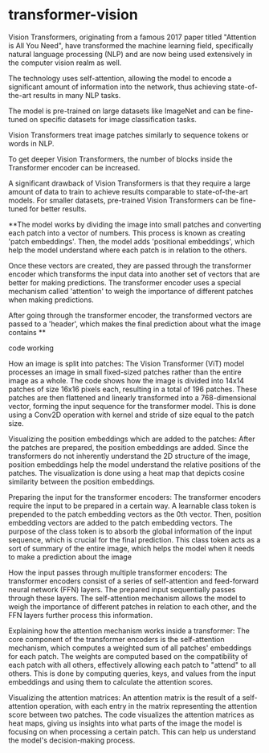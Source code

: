 # transformer-vision

Vision Transformers, originating from a famous 2017 paper titled "Attention is All You Need", have transformed the machine learning field, specifically natural language processing (NLP) and are now being used extensively in the computer vision realm as well.

The technology uses self-attention, allowing the model to encode a significant amount of information into the network, thus achieving state-of-the-art results in many NLP tasks.

The model is pre-trained on large datasets like ImageNet and can be fine-tuned on specific datasets for image classification tasks.

Vision Transformers treat image patches similarly to sequence tokens or words in NLP.

To get deeper Vision Transformers, the number of blocks inside the Transformer encoder can be increased.

A significant drawback of Vision Transformers is that they require a large amount of data to train to achieve results comparable to state-of-the-art models. For smaller datasets, pre-trained Vision Transformers can be fine-tuned for better results.

**The model works by dividing the image into small patches and converting each patch into a vector of numbers. This process is known as creating 'patch embeddings'. Then, the model adds 'positional embeddings', which help the model understand where each patch is in relation to the others.

Once these vectors are created, they are passed through the transformer encoder which transforms the input data into another set of vectors that are better for making predictions. The transformer encoder uses a special mechanism called 'attention' to weigh the importance of different patches when making predictions.

After going through the transformer encoder, the transformed vectors are passed to a 'header', which makes the final prediction about what the image contains
**

code working

How an image is split into patches: The Vision Transformer (ViT) model processes an image in small fixed-sized patches rather than the entire image as a whole. The code shows how the image is divided into 14x14 patches of size 16x16 pixels each, resulting in a total of 196 patches. These patches are then flattened and linearly transformed into a 768-dimensional vector, forming the input sequence for the transformer model. This is done using a Conv2D operation with kernel and stride of size equal to the patch size.

Visualizing the position embeddings which are added to the patches: After the patches are prepared, the position embeddings are added. Since the transformers do not inherently understand the 2D structure of the image, position embeddings help the model understand the relative positions of the patches. The visualization is done using a heat map that depicts cosine similarity between the position embeddings.

Preparing the input for the transformer encoders: The transformer encoders require the input to be prepared in a certain way. A learnable class token is prepended to the patch embedding vectors as the 0th vector. Then, position embedding vectors are added to the patch embedding vectors. The purpose of the class token is to absorb the global information of the input sequence, which is crucial for the final prediction. This class token acts as a sort of summary of the entire image, which helps the model when it needs to make a prediction about the image 

How the input passes through multiple transformer encoders: The transformer encoders consist of a series of self-attention and feed-forward neural network (FFN) layers. The prepared input sequentially passes through these layers. The self-attention mechanism allows the model to weigh the importance of different patches in relation to each other, and the FFN layers further process this information.

Explaining how the attention mechanism works inside a transformer: The core component of the transformer encoders is the self-attention mechanism, which computes a weighted sum of all patches' embeddings for each patch. The weights are computed based on the compatibility of each patch with all others, effectively allowing each patch to "attend" to all others. This is done by computing queries, keys, and values from the input embeddings and using them to calculate the attention scores.

Visualizing the attention matrices: An attention matrix is the result of a self-attention operation, with each entry in the matrix representing the attention score between two patches. The code visualizes the attention matrices as heat maps, giving us insights into what parts of the image the model is focusing on when processing a certain patch. This can help us understand the model's decision-making process.
